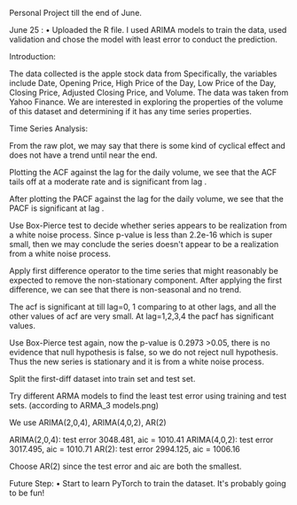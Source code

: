Personal Project till the end of June.

June 25 : • Uploaded the R file. I used ARIMA models to train the data, used validation and chose the model with least error to conduct the prediction.

Introduction:

The data collected is the apple stock data from Specifically, the variables include Date, Opening Price, High Price of the Day, Low Price of the Day, Closing Price, Adjusted Closing Price, and Volume. The data was taken from Yahoo Finance. We are interested in exploring the properties of the volume of this dataset and determining if it has any time series properties.

Time Series Analysis:

From the raw plot, we may say that there is some kind of cyclical effect and does not have a trend until near the end.

Plotting the ACF against the lag for the daily volume, we see that the ACF tails off at a moderate rate and is significant from lag .

After plotting the PACF against the lag for the daily volume, we see that the PACF is significant at lag .

Use Box-Pierce test to decide whether series appears to be realization from a white noise process. Since p-value is less than 2.2e-16 which is super small, then we may conclude the series doesn't appear to be a realization from a white noise process.

Apply first difference operator to the time series that might reasonably be expected to remove the non-stationary component. After applying the first difference, we can see that there is non-seasonal and no trend.

The acf is significant at till lag=0, 1 comparing to at other lags, and all the other values of acf are very small. At lag=1,2,3,4 the pacf has significant values.

Use Box-Pierce test again, now the p-value is 0.2973 >0.05, there is no evidence that null hypothesis is false, so we do not reject null hypothesis. Thus the new series is stationary and it is from a white noise process.

Split the first-diff dataset into train set and test set.

Try different ARMA models to find the least test error using training and test sets. (according to ARMA_3 models.png)

We use ARIMA(2,0,4), ARIMA(4,0,2), AR(2)

ARIMA(2,0,4): test error 3048.481, aic = 1010.41
ARIMA(4,0,2): test error 3017.495, aic = 1010.71 
AR(2):        test error 2994.125, aic = 1006.16

Choose AR(2) since the test error and aic are both the smallest.



Future Step: • Start to learn PyTorch to train the dataset. It's probably going to be fun!

